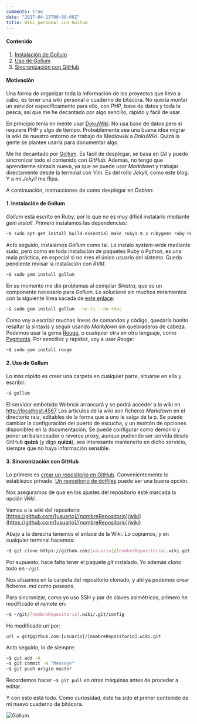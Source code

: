 ```yaml
---
comments: true
date: "2017-04-13T00:00:00Z"
title: Wiki personal con Gollum
---
```


#### Contenido
1. [Instalación de Gollum](#1-instalaci%C3%B3n-de-gollum)
2. [Uso de Gollum](#2-uso-de-gollum)
3. [Sincronización con GitHub](#3-sincronizaci%C3%B3n-con-github)

#### Motivación
Una forma de organizar toda la información de los proyectos que llevo a cabo, es tener una wiki personal o cuaderno de bitácora.
No quería montar un servidor específicamente para ello, con PHP, base de datos y toda la pesca, así que me he decantado por algo sencillo, rápido y fácil de usar.

En principio tenía en mente usar [DokuWiki](https://www.dokuwiki.org/dokuwiki "Página de DokuWiki"). No usa base de datos pero sí requiere PHP y algo de tiempo. Probablemente sea una buena idea migrar la wiki de nuestro entorno de trabajo de *Mediawiki* a *DokuWiki*. Quizá la gente se plantee usarla para documentar algo.

Me he decantado por [Gollum](https://github.com/gollum/gollum/wiki "Página de Gollum"). Es fácil de desplegar, se basa en *Git* y puedo sincronizar todo el contenido con *GitHub*. Además, no tengo que aprenderme sintaxis nueva, ya que se puede usar *Markdown* y trabajar directamente desde la terminal con *Vim*. Es del rollo *Jekyll*, como este blog. Y a mí *Jekyll* me flipa.

A continuación, instrucciones de como desplegar en *Debian*:

#### 1. Instalación de Gollum

*Gollum* está escrito en Ruby, por lo que no es muy difícil instalarlo mediante *gem install*. Primero instalamos las dependencias:
```bash
~$ sudo apt-get install build-essential make ruby1.9.3 rubygems ruby-dev libicu-dev zlib1g-dev libicu-dev
```

Acto seguido, instalamos *Gollum* como tal. Lo instalo *system-wide* mediante *sudo*, pero como en toda instalación de paquetes Ruby o Python, es una mala práctica, en especial si no eres el único usuario del sistema. Queda pendiente revisar la instalación con *RVM*.
```bash
~$ sudo gem install gollum
```

En su momento me dio problemas al compilar *Sinatra*, que es un componente necesario para *Gollum*. Lo solucioné sin muchos miramientos con la siguiente línea sacada de [este enlace](https://github.com/rails/rails/issues/11814 "StackOverflow"):
```bash
~$ sudo gem install gollum --no-ri --no-rdoc
```
Como voy a escribir muchas líneas de comandos y código, quedaría bonito resaltar la sintaxis y seguir usando *Markdown* sin quebraderos de cabeza. Podemos usar la gema [Rouge](https://github.com/jneen/rouge), o cualquier otra en otro lenguaje, como [Pygments](http://pygments.org/docs/quickstart/). Por sencillez y rapidez, voy a usar *Rouge*:
```bash
~$ sudo gem install rouge
```

#### 2. Uso de Gollum
Lo más rápido es crear una carpeta en cualquier parte, situarse en ella y escribir:
```bash
~$ gollum
```

El servidor embebido *Webrick* arrancará y se podrá acceder a la wiki en [http://localhost:4567](http://localhost:4567)
Los artículos de la wiki son ficheros *Markdown* en el directorio raíz, editables de la forma que a uno le salga de la p.
Se puede cambiar la configuración del puerto de escucha, y un montón de opciones disponibles en la documentación. Se puede configurar como demonio y poner un balanceador o reverse proxy, aunque pudiendo ser servida desde GitHub **quizá** (y digo **quizá**), sea interesante mantenerlo en dicho servicio, siempre que no haya información sensible.

#### 3. Sincronización con GitHub
Lo primero es [crear un repositorio en GitHub](https://github.com/new "Nuevo Repositorio"). Convenientemente lo establezco privado. [Un repositorio de dotfiles](https://dotfiles.github.io/) puede ser una buena opción.

Nos aseguramos de que en los ajustes del repositorio esté marcada la opción *Wiki*.

Vamos a la wiki del repositorio [https://github.com/[usuario]/[nombreRepositorio]/wiki](https://github.com/[usuario]/[nombreRepositorio]/wiki)

Abajo a la derecha tenemos el enlace de la Wiki. Lo copiamos, y en cualquier terminal hacemos:
```bash
~$ git clone https://github.com/[usuario]/[nombreRepositorio].wiki.git
```

Por supuesto, hace falta tener el paquete *git* instalado. Yo además clono todo en `~/git`

Nos situamos en la carpeta del repositorio clonado, y ahí ya podemos crear ficheros *.md* como posesos.

Para sincronizar, como yo uso SSH y par de claves asimétricas, primero he modificado el *remote* en:
```bash
~$ ~/git/[nombreRepositorio].wiki/.git/config
```

He modificado *url* por:
```
url = git@github.com:[usuario]/[nombreRepositorio].wiki.git
```

Acto seguido, lo de siempre:

```bash
~$ git add -A
~$ git commit -m "Mensaje"
~$ git push origin master
```

Recordemos hacer `~$ git pull` en otras máquinas antes de proceder a editar.

Y con esto está todo. Como curiosidad, éste ha sido el primer contenido de mi nuevo cuaderno de bitácora.

![Gollum](/images/gollum.jpg)
